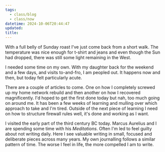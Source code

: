 ```yaml
---
tags:
  - class/blog
  - class/now
datetime: 2024-10-06T20:44:47
updated: 
title:
---
```

With a full belly of Sunday roast I've just come back from a short walk. The temperature was nice enough for t-shirt and jeans and even though the Sun had dropped, there was still some light remaining in the West. 

I needed some time on my own. With my daughter back for the weekend and a few days, and visits to-and-fro, I am peopled out. It happens now and then, but today felt particularly acute.

There are a couple of articles to come. One on how I completely screwed up my home network rebuild and then another on how I recovered magnificently. I'd hoped to get the first done today but nah, too much going on around me. It has been a few weeks of learning and mulling over which approach to take and I'm tired. Outside of the next piece of learning I need on how to structure firewall rules well, it's done and working as I want.

I visited the early part of the third century BC today. Marcus Aurelius and I are spending some time with his *Meditations*. Often I'm led to feel guilty about not writing daily. Here I see valuable writing in small, focused and deliberate pieces across many years. My own journalling follows a similar pattern of time. The worse I feel in life, the more compelled I am to write.